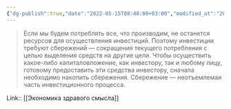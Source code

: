 ```yaml
---
{"dg-publish":true,"date":"2022-05-15T08:48:00+03:00","modified_at":"2022-05-17T22:52:48+03:00","title":"Инвестиции требуют сбережений","permalink":"/quotes/202205150848/","dgHomeLink":false,"dgPassFrontmatter":true}
---
```



> Если мы будем потреблять все, что производим, не останется ресурсов для осуществления инвестиций. Поэтому инвестиции требуют сбережений — сокращения текущего потребления с целью выделения средств на другие цели. Чтобы осуществить какое-либо капиталовложение, как инвестору, так и любому лицу, готовому предоставить эти средства инвестору, сначала необходимо накопить сбережения. Сбережение — неотъемлемая часть инвестиционного процесса.

Link:: [[Экономика здравого смысла]]
